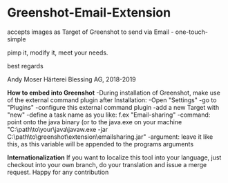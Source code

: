 # Greenshot-Email-Extension
accepts images as Target of Greenshot to send via Email - one-touch-simple

pimp it, modify it, meet your needs.

best regards

Andy Moser
Härterei Blessing AG, 2018-2019


**How to embed into Greenshot**
-During installation of Greenshot, make use of the external command plugin
after Installation:
-Open "Settings"
-go to "Plugins"
-configure this external command plugin
-add a new Target with "new"
-define a task name as you like: f.ex "Email-sharing"
-command: point onto the java binary (or to the java.exe on your machine "C:\path\to\your\java\javaw.exe -jar C:\path\to\greenshot\extension\emailsharing.jar"
-argument: leave it like this, as this variable will be appended to the programs arguments


**Internationalization**
If you want to localize this tool into your language, just checkout into your own branch, do your translation and issue a merge request.
Happy for any contribution